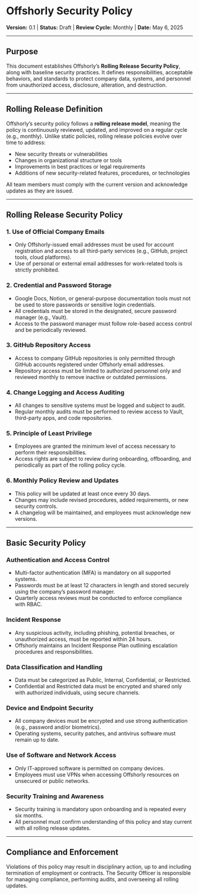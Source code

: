 # Offshorly Security Policy
**Version:** 0.1 | **Status:** Draft | **Review Cycle:** Monthly | **Date:** May 6, 2025

---

## Purpose

This document establishes Offshorly’s **Rolling Release Security Policy**, along with baseline security practices. It defines responsibilities, acceptable behaviors, and standards to protect company data, systems, and personnel from unauthorized access, disclosure, alteration, and destruction.

---

## Rolling Release Definition

Offshorly’s security policy follows a **rolling release model**, meaning the policy is continuously reviewed, updated, and improved on a regular cycle (e.g., monthly). Unlike static policies, rolling release policies evolve over time to address:

- New security threats or vulnerabilities
- Changes in organizational structure or tools
- Improvements in best practices or legal requirements
- Additions of new security-related features, procedures, or technologies

All team members must comply with the current version and acknowledge updates as they are issued.

---

## Rolling Release Security Policy

### 1. Use of Official Company Emails
- Only Offshorly-issued email addresses must be used for account registration and access to all third-party services (e.g., GitHub, project tools, cloud platforms).
- Use of personal or external email addresses for work-related tools is strictly prohibited.

### 2. Credential and Password Storage
- Google Docs, Notion, or general-purpose documentation tools must not be used to store passwords or sensitive login credentials.
- All credentials must be stored in the designated, secure password manager (e.g., Vault).
- Access to the password manager must follow role-based access control and be periodically reviewed.

### 3. GitHub Repository Access
- Access to company GitHub repositories is only permitted through GitHub accounts registered under Offshorly email addresses.
- Repository access must be limited to authorized personnel only and reviewed monthly to remove inactive or outdated permissions.

### 4. Change Logging and Access Auditing
- All changes to sensitive systems must be logged and subject to audit.
- Regular monthly audits must be performed to review access to Vault, third-party apps, and code repositories.

### 5. Principle of Least Privilege
- Employees are granted the minimum level of access necessary to perform their responsibilities.
- Access rights are subject to review during onboarding, offboarding, and periodically as part of the rolling policy cycle.

### 6. Monthly Policy Review and Updates
- This policy will be updated at least once every 30 days.
- Changes may include revised procedures, added requirements, or new security controls.
- A changelog will be maintained, and employees must acknowledge new versions.

---

## Basic Security Policy

### Authentication and Access Control
- Multi-factor authentication (MFA) is mandatory on all supported systems.
- Passwords must be at least 12 characters in length and stored securely using the company’s password manager.
- Quarterly access reviews must be conducted to enforce compliance with RBAC.

### Incident Response
- Any suspicious activity, including phishing, potential breaches, or unauthorized access, must be reported within 24 hours.
- Offshorly maintains an Incident Response Plan outlining escalation procedures and responsibilities.

### Data Classification and Handling
- Data must be categorized as Public, Internal, Confidential, or Restricted.
- Confidential and Restricted data must be encrypted and shared only with authorized individuals, using secure channels.

### Device and Endpoint Security
- All company devices must be encrypted and use strong authentication (e.g., password and/or biometrics).
- Operating systems, security patches, and antivirus software must remain up to date.

### Use of Software and Network Access
- Only IT-approved software is permitted on company devices.
- Employees must use VPNs when accessing Offshorly resources on unsecured or public networks.

### Security Training and Awareness
- Security training is mandatory upon onboarding and is repeated every six months.
- All personnel must confirm understanding of this policy and stay current with all rolling release updates.

---

## Compliance and Enforcement

Violations of this policy may result in disciplinary action, up to and including termination of employment or contracts. The Security Officer is responsible for managing compliance, performing audits, and overseeing all rolling updates.
